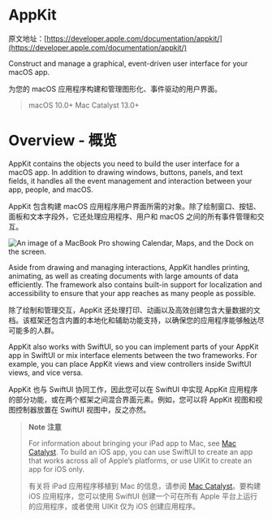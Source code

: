 # AppKit

原文地址：[https://developer.apple.com/documentation/appkit/](https://developer.apple.com/documentation/appkit/)

Construct and manage a graphical, event-driven user interface for your macOS app.

为您的 macOS 应用程序构建和管理图形化、事件驱动的用户界面。

> macOS 10.0+
Mac Catalyst 13.0+

# Overview - 概览

AppKit contains the objects you need to build the user interface for a macOS app. In addition to drawing windows, buttons, panels, and text fields, it handles all the event management and interaction between your app, people, and macOS.

AppKit 包含构建 macOS 应用程序用户界面所需的对象。除了绘制窗口、按钮、面板和文本字段外，它还处理应用程序、用户和 macOS 之间的所有事件管理和交互。

![An image of a MacBook Pro showing Calendar, Maps, and the Dock on the screen.](https://docs-assets.developer.apple.com/published/005975c6a3/rendered2x-1683133099.png)

Aside from drawing and managing interactions, AppKit handles printing, animating, as well as creating documents with large amounts of data efficiently. The framework also contains built-in support for localization and accessibility to ensure that your app reaches as many people as possible.

除了绘制和管理交互，AppKit 还处理打印、动画以及高效创建包含大量数据的文档。该框架还包含内置的本地化和辅助功能支持，以确保您的应用程序能够触达尽可能多的人群。

AppKit also works with SwiftUI, so you can implement parts of your AppKit app in SwiftUI or mix interface elements between the two frameworks. For example, you can place AppKit views and view controllers inside SwiftUI views, and vice versa.

AppKit 也与 SwiftUI 协同工作，因此您可以在 SwiftUI 中实现 AppKit 应用程序的部分功能，或在两个框架之间混合界面元素。例如，您可以将 AppKit 视图和视图控制器放置在 SwiftUI 视图中，反之亦然。

> **Note** **注意**
>
> For information about bringing your iPad app to Mac, see [Mac Catalyst](https://developer.apple.com/documentation/uikit/mac_catalyst). To build an iOS app, you can use SwiftUI to create an app that works across all of Apple’s platforms, or use UIKit to create an app for iOS only.
> 
> 有关将 iPad 应用程序移植到 Mac 的信息，请参阅 [Mac Catalyst](https://developer.apple.com/documentation/uikit/mac_catalyst)。要构建 iOS 应用程序，您可以使用 SwiftUI 创建一个可在所有 Apple 平台上运行的应用程序，或者使用 UIKit 仅为 iOS 创建应用程序。